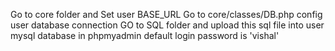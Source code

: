 Go to core folder and Set user BASE_URL
Go to core/classes/DB.php config user database connection
GO to SQL folder and upload this sql file into user mysql database in phpmyadmin
default login password is 'vishal'

